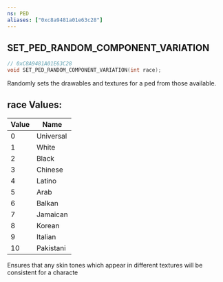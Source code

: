 ```yaml
---
ns: PED
aliases: ["0xc8a9481a01e63c28"]
---
```

## SET_PED_RANDOM_COMPONENT_VARIATION

```c
// 0xC8A9481A01E63C28
void SET_PED_RANDOM_COMPONENT_VARIATION(int race);
```

Randomly sets the drawables and textures for a ped from those available.

## race Values:
| Value | Name |
| --- | --- |
| 0 | Universal |
| 1 | White |
| 2 | Black |
| 3 | Chinese |
| 4 | Latino |
| 5 | Arab |
| 6 | Balkan |
| 7 | Jamaican |
| 8 | Korean |
| 9 | Italian |
| 10 | Pakistani |


Ensures that any skin tones which appear in different textures will be consistent for a characte


